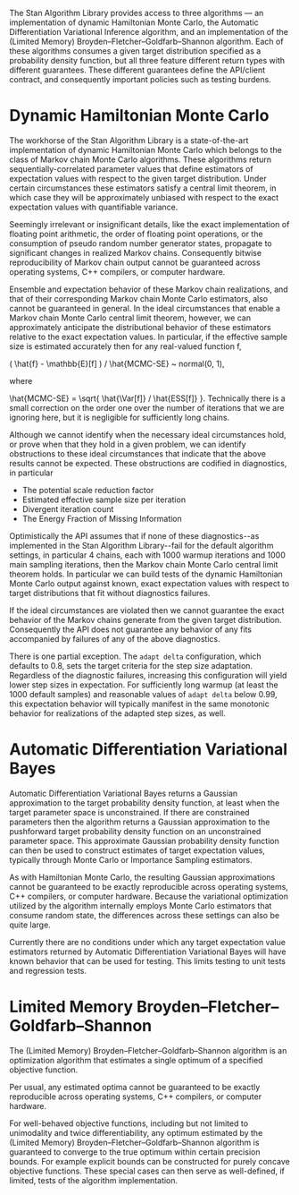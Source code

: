 The Stan Algorithm Library provides access to three algorithms — an implementation of dynamic Hamiltonian Monte Carlo, the Automatic Differentiation Variational Inference algorithm, and an implementation of the (Limited Memory) Broyden–Fletcher–Goldfarb–Shannon algorithm.  Each of these algorithms consumes a given target distribution specified as a probability density function, but all three feature different return types with different guarantees.  These different guarantees define the API/client contract, and consequently important policies such as testing burdens.

# Dynamic Hamiltonian Monte Carlo

The workhorse of the Stan Algorithm Library is a state-of-the-art implementation of dynamic Hamiltonian Monte Carlo which belongs to the class of Markov chain Monte Carlo algorithms.  These algorithms return sequentially-correlated parameter values that define estimators of expectation values with respect to the given target distribution.  Under certain circumstances these estimators satisfy a central limit theorem, in which case they will be approximately unbiased with respect to the exact expectation values with quantifiable variance.

Seemingly irrelevant or insignificant details, like the exact implementation of floating point arithmetic, the order of floating point operations, or the consumption of pseudo random number generator states, propagate to significant changes in realized Markov chains.  Consequently bitwise reproducibility of Markov chain output cannot be guaranteed across operating systems, C++ compilers, or computer hardware.

Ensemble and expectation behavior of these Markov chain realizations, and that of their corresponding Markov chain Monte Carlo estimators, also cannot be guaranteed in general.  In the ideal circumstances that enable a Markov chain Monte Carlo central limit theorem, however, we can approximately anticipate the distributional behavior of these estimators relative to the exact expectation values.  In particular, if the effective sample size is estimated accurately then for any real-valued function f,

( \hat{f} - \mathbb{E}[f] ) / \hat{MCMC-SE} ~ normal(0, 1),

where 

\hat{MCMC-SE} = \sqrt{ \hat{\Var[f]} / \hat{ESS[f]} }.  Technically there is a small correction on the order one over the number of iterations that we are ignoring here, but it is negligible for sufficiently long chains.

Although we cannot identify when the necessary ideal circumstances hold, or prove when that they hold in a given problem, we can identify obstructions to these ideal circumstances that indicate that the above results cannot be expected.  These obstructions are codified in diagnostics, in particular 

- The potential scale reduction factor
- Estimated effective sample size per iteration
- Divergent iteration count
- The Energy Fraction of Missing Information 

Optimistically the API assumes that if none of these diagnostics--as implemented in the Stan Algorithm Library--fail for the default algorithm settings, in particular 4 chains, each with 1000 warmup iterations and 1000 main sampling iterations, then the Markov chain Monte Carlo central limit theorem holds.  In particular we can build tests of the dynamic Hamiltonian Monte Carlo output against known, exact expectation values with respect to target distributions that fit without diagnostics failures.

If the ideal circumstances are violated then we cannot guarantee the exact behavior of the Markov chains generate from the given target distribution.  Consequently the API does not guarantee any behavior of any fits accompanied by failures of any of the above diagnostics.

There is one partial exception.  The `adapt delta` configuration, which defaults to 0.8, sets the target criteria for the step size adaptation.  Regardless of the diagnostic failures, increasing this configuration will yield lower step sizes in expectation.  For sufficiently long warmup (at least the 1000 default samples) and reasonable values of `adapt delta` below 0.99, this expectation behavior will typically manifest in the same monotonic behavior for realizations of the adapted step sizes, as well.

# Automatic Differentiation Variational Bayes

Automatic Differentiation Variational Bayes returns a Gaussian approximation to the target probability density function, at least when the target parameter space is unconstrained.  If there are constrained parameters then the algorithm returns a Gaussian approximation to the pushforward target probability density function on an unconstrained parameter space.  This approximate Gaussian probability density function can then be used to construct estimates of target expectation values, typically through Monte Carlo or Importance Sampling estimators.

As with Hamiltonian Monte Carlo, the resulting Gaussian approximations cannot be guaranteed to be exactly reproducible across operating systems, C++ compilers, or computer hardware.  Because the variational optimization utilized by the algorithm internally employs Monte Carlo estimators that consume random state, the differences across these settings can also be quite large. 

Currently there are no conditions under which any target expectation value estimators returned by Automatic Differentiation Variational Bayes will have known behavior that can be used for testing.  This limits testing to unit tests and regression tests.

# Limited Memory Broyden–Fletcher–Goldfarb–Shannon

The (Limited Memory) Broyden–Fletcher–Goldfarb–Shannon algorithm is an optimization algorithm that estimates a single optimum of a specified objective function.  

Per usual, any estimated optima cannot be guaranteed to be exactly reproducible across operating systems, C++ compilers, or computer hardware.

For well-behaved objective functions, including but not limited to unimodality and twice differentiability, any optimum estimated by the (Limited Memory) Broyden–Fletcher–Goldfarb–Shannon algorithm is guaranteed to converge to the true optimum within certain precision bounds.  For example explicit bounds can be constructed for purely concave objective functions.  These special cases can then serve as well-defined, if limited, tests of the algorithm implementation.